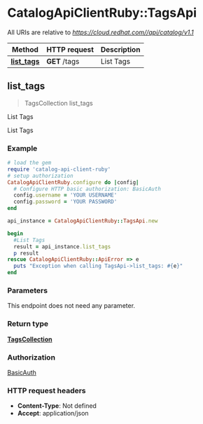 # CatalogApiClientRuby::TagsApi

All URIs are relative to *https://cloud.redhat.com//api/catalog/v1.1*

Method | HTTP request | Description
------------- | ------------- | -------------
[**list_tags**](TagsApi.md#list_tags) | **GET** /tags | List Tags



## list_tags

> TagsCollection list_tags

List Tags

List Tags

### Example

```ruby
# load the gem
require 'catalog-api-client-ruby'
# setup authorization
CatalogApiClientRuby.configure do |config|
  # Configure HTTP basic authorization: BasicAuth
  config.username = 'YOUR USERNAME'
  config.password = 'YOUR PASSWORD'
end

api_instance = CatalogApiClientRuby::TagsApi.new

begin
  #List Tags
  result = api_instance.list_tags
  p result
rescue CatalogApiClientRuby::ApiError => e
  puts "Exception when calling TagsApi->list_tags: #{e}"
end
```

### Parameters

This endpoint does not need any parameter.

### Return type

[**TagsCollection**](TagsCollection.md)

### Authorization

[BasicAuth](../README.md#BasicAuth)

### HTTP request headers

- **Content-Type**: Not defined
- **Accept**: application/json

